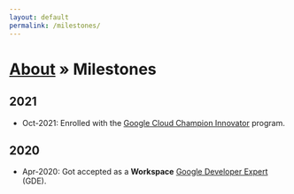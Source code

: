 ```yaml
---
layout: default
permalink: /milestones/
---
```


<h1><a href="/about/">About</a> » Milestones</h1>

## 2021

- Oct-2021: Enrolled with the [Google Cloud Champion Innovator](https://cloud.google.com/innovators/champions?specialization=workspace&text=Sourabh) program.

## 2020

- Apr-2020: Got accepted as a **Workspace** [Google Developer Expert](https://developers.google.com/community/experts/directory/profile/profile-sourabh-choraria) (GDE).